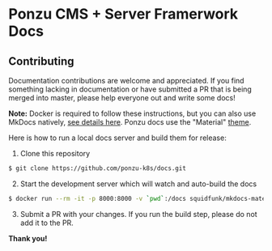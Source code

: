 # Ponzu CMS + Server Framerwork Docs

## Contributing

Documentation contributions are welcome and appreciated. If you find something 
lacking in documentation or have submitted a PR that is being merged into master, 
please help everyone out and write some docs! 

**Note:** Docker is required to follow these instructions, but you can also use
MkDocs natively, [see details here](http://www.mkdocs.org/#installation). Ponzu
docs use the "Material" [theme](http://squidfunk.github.io/mkdocs-material/).


Here is how to run a local docs server and build them for release:

1. Clone this repository
```bash
$ git clone https://github.com/ponzu-k8s/docs.git
``` 
2. Start the development server which will watch and auto-build the docs
```bash
$ docker run --rm -it -p 8000:8000 -v `pwd`:/docs squidfunk/mkdocs-material
``` 
3. Submit a PR with your changes. If you run the build step, please do not add it to the PR.

**Thank you!**
